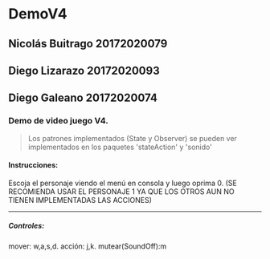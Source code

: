

# DemoV4 
## Nicolás Buitrago 20172020079 
## Diego Lizarazo 20172020093 
## Diego Galeano 20172020074

### Demo de video juego V4. 
>Los patrones implementados (State y Observer) se pueden ver implementados en los paquetes 'stateAction' y 'sonido' 

#### Instrucciones: 
Escoja el personaje viendo el menú en consola y luego oprima 0. (SE RECOMIENDA USAR EL PERSONAJE 1 YA QUE LOS OTROS AUN NO TIENEN IMPLEMENTADAS LAS ACCIONES)
___
##### Controles: 
  mover: w,a,s,d.
  acción: j,k.
  mutear(SoundOff):m
